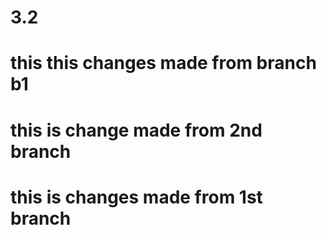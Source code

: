 # 3.2
# this this changes made from branch b1
# this is change made from 2nd branch
# this is changes made from 1st branch